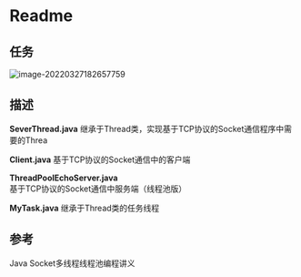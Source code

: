 # Readme

## 任务

![image-20220327182657759](https://cdn.jsdelivr.net/gh/mistletoe1222/img@main/imgs/202203271827922.png)

## 描述

**SeverThread.java** 继承于Thread类，实现基于TCP协议的Socket通信程序中需要的Threa

**Client.java** 基于TCP协议的Socket通信中的客户端

**ThreadPoolEchoServer.java** 基于TCP协议的Socket通信中服务端（线程池版）

**MyTask.java** 继承于Thread类的任务线程

## 参考

Java Socket多线程线程池编程讲义